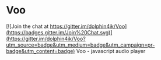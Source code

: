 # Voo

[![Join the chat at https://gitter.im/dolphin4ik/Voo](https://badges.gitter.im/Join%20Chat.svg)](https://gitter.im/dolphin4ik/Voo?utm_source=badge&utm_medium=badge&utm_campaign=pr-badge&utm_content=badge)
Voo - javascript audio player
